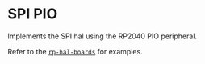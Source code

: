 # SPI PIO

Implements the SPI hal using the RP2040 PIO peripheral.

Refer to the [`rp-hal-boards`](https://github.com/rp-rs/rp-hal-boards) for examples.
